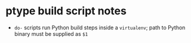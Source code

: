 # ptype build script notes

- `do-` scripts run Python build steps inside a `virtualenv`; path to Python binary must be supplied as `$1`
